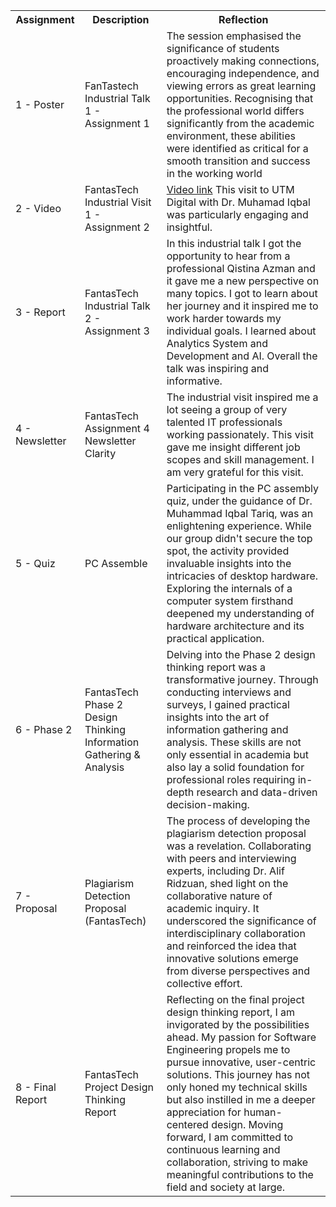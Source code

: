 <table>
  <tr>
    <th>Assignment</th>
    <th>Description</th>
    <th>Reflection</th>
  </tr>
  <tr>
    <td>1 - Poster</td>
    <td>FanTastech Industrial Talk 1 - Assignment 1</td>
    <td>The session emphasised the significance of students proactively making connections, encouraging independence, and viewing errors as great learning opportunities. Recognising that the professional world differs significantly from the academic environment, these abilities were identified as critical for a smooth transition and success in the working world</td>
  </tr>
  <tr>
    <td>2 - Video</td>
    <td>FantasTech Industrial Visit 1 - Assignment 2</td>
    <td><a href="https://youtu.be/tCT9Sbe8C_8">Video link</a> This visit to UTM Digital with Dr. Muhamad Iqbal was particularly engaging and insightful.</td>
  </tr>
  <tr>
    <td>3 - Report</td>
    <td>FantasTech Industrial Talk 2 - Assignment 3</td>
    <td>In this industrial talk I got the opportunity to hear from a professional Qistina Azman and it gave me a new perspective on many topics. I got to learn about her journey and it inspired me to work harder towards my individual goals. I learned about Analytics System and Development and AI. Overall the talk was inspiring and informative.</td>
  </tr>
  <tr>
    <td>4 - Newsletter</td>
    <td>FantasTech Assignment 4 Newsletter Clarity</td>
    <td>The industrial visit inspired me a lot seeing a group of very talented IT professionals working passionately. This visit gave me insight different job scopes and skill management. I am very grateful for this visit.</td>
  </tr>
  
 <tr>
  <td>5 - Quiz</td>
  <td>PC Assemble</td>
  <td>Participating in the PC assembly quiz, under the guidance of Dr. Muhammad Iqbal Tariq, was an enlightening experience. While our group didn't secure the top spot, the activity provided invaluable insights into the intricacies of desktop hardware. Exploring the internals of a computer system firsthand deepened my understanding of hardware architecture and its practical application.</td>
</tr>
<tr>
  <td>6 - Phase 2</td>
  <td>FantasTech Phase 2 Design Thinking Information Gathering & Analysis</td>
  <td>Delving into the Phase 2 design thinking report was a transformative journey. Through conducting interviews and surveys, I gained practical insights into the art of information gathering and analysis. These skills are not only essential in academia but also lay a solid foundation for professional roles requiring in-depth research and data-driven decision-making.</td>
</tr>
<tr>
  <td>7 - Proposal</td>
  <td>Plagiarism Detection Proposal (FantasTech)</td>
  <td>The process of developing the plagiarism detection proposal was a revelation. Collaborating with peers and interviewing experts, including Dr. Alif Ridzuan, shed light on the collaborative nature of academic inquiry. It underscored the significance of interdisciplinary collaboration and reinforced the idea that innovative solutions emerge from diverse perspectives and collective effort.</td>
</tr>
<tr>
  <td>8 - Final Report</td>
  <td>FantasTech Project Design Thinking Report</td>
  <td>Reflecting on the final project design thinking report, I am invigorated by the possibilities ahead. My passion for Software Engineering propels me to pursue innovative, user-centric solutions. This journey has not only honed my technical skills but also instilled in me a deeper appreciation for human-centered design. Moving forward, I am committed to continuous learning and collaboration, striving to make meaningful contributions to the field and society at large.</td>
</tr>

</table>
